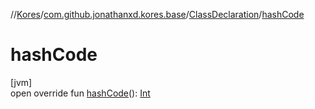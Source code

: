 //[Kores](../../../index.md)/[com.github.jonathanxd.kores.base](../index.md)/[ClassDeclaration](index.md)/[hashCode](hash-code.md)

# hashCode

[jvm]\
open override fun [hashCode](hash-code.md)(): [Int](https://kotlinlang.org/api/latest/jvm/stdlib/kotlin/-int/index.html)
